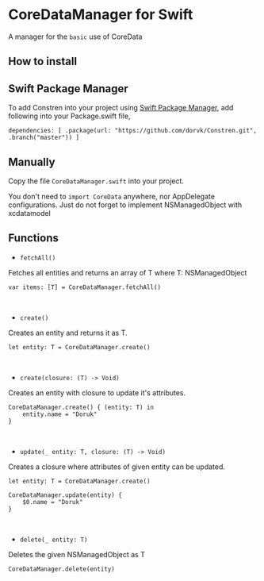 # CoreDataManager for Swift

A manager for the `basic` use of CoreData 

How to install
------------

## Swift Package Manager

To add Constren into your project using [Swift Package Manager](https://www.swift.org/package-manager/), add following into your Package.swift file,

    dependencies: [ .package(url: "https://github.com/dorvk/Constren.git", .branch("master")) ]

## Manually

Copy the file `CoreDataManager.swift` into your project.

You don't need to `import CoreData` anywhere, nor AppDelegate configurations. Just do not forget to implement NSManagedObject with xcdatamodel

Functions
------------

- `fetchAll()`

Fetches all entities and returns an array of T where T: NSManagedObject

    var items: [T] = CoreDataManager.fetchAll()
    
<br />

- `create()`

Creates an entity and returns it as T.

    let entity: T = CoreDataManager.create()
    
<br />
        
- `create(closure: (T) -> Void)`

Creates an entity with closure to update it's attributes.

    CoreDataManager.create() { (entity: T) in
        entity.name = "Doruk"
    }

<br />

- `update(_ entity: T, closure: (T) -> Void)`

Creates a closure where attributes of given entity can be updated.

    let entity: T = CoreDataManager.create()
    
    CoreDataManager.update(entity) { 
        $0.name = "Doruk"
    }
    
<br />

- `delete(_ entity: T)`

Deletes the given NSManagedObject as T

    CoreDataManager.delete(entity)
        
